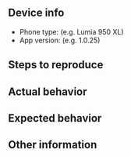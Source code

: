 <!--
If it is a bug report:
- make sure you are able to reproduce it on the latest released version.
You can install the latest version from https://github.com/ST-Apps/PoGo-UWP/releases
- Search the existing issues.
- Refer to the [Questions & Answers](https://github.com/ST-Apps/PoGo-UWP#questions--answers).
- Refer to the [known issues](https://github.com/ST-Apps/PoGo-UWP/releases).
- Fill out the following repro template

If it's not a bug, please remove the template and elaborate the issue in your own words.
-->

Device info
------------------
- Phone type: (e.g. Lumia 950 XL)
- App version: (e.g. 1.0.25)

Steps to reproduce
----------------


Actual behavior
-----------------


Expected behavior
---------------


Other information
---------------

